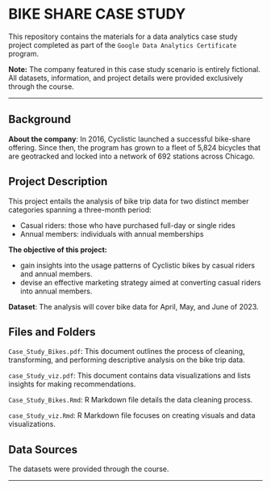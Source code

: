 # BIKE SHARE CASE STUDY

This repository contains the materials for a data analytics case study project completed as part of the `Google Data Analytics Certificate` program.

**Note:** The company featured in this case study scenario is entirely fictional. All datasets, information, and project details were provided exclusively through the course.

---

Background
-----------
**About the company**: In 2016, Cyclistic launched a successful bike-share offering. Since then, the program has grown to a fleet of 5,824 bicycles that are
geotracked and locked into a network of 692 stations across Chicago.


## Project Description
This project entails the analysis of bike trip data for two distinct member categories spanning a three-month period:

* Casual riders: those who have purchased full-day or single rides
* Annual members: individuals with annual memberships
  
**The objective of this project:**
  * gain insights into the usage patterns of Cyclistic bikes by casual riders and annual members.
  * devise an effective marketing strategy aimed at converting casual riders into annual members. 

**Dataset**: The analysis will cover bike data for April, May, and June of 2023.

## Files and Folders


`Case_Study_Bikes.pdf`: This document outlines the process of cleaning, transforming, and performing descriptive analysis on the bike trip data.

`case_Study_viz.pdf`: This document contains data visualizations and lists insights for making recommendations.

`Case_Study_Bikes.Rmd`: R Markdown file details the data cleaning process.

`case_Study_viz.Rmd`: R Markdown file focuses on creating visuals and data visualizations.

## Data Sources

The datasets were provided through the course. 



---





